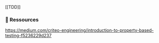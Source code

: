 [[TDD]]

### 🔗 Ressources

https://medium.com/criteo-engineering/introduction-to-property-based-testing-f5236229d237
